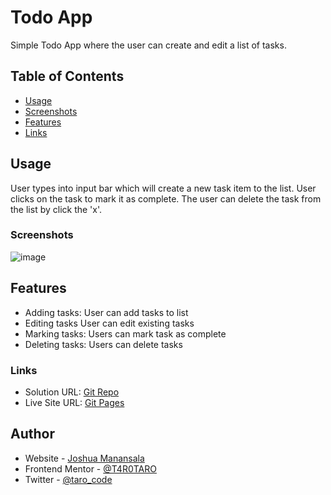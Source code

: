 # Todo App 

Simple Todo App where the user can create and edit a list of tasks. 

## Table of Contents
   - [Usage](#usage)
   - [Screenshots](#screenshots)
   - [Features](#features)
   - [Links](#links)

## Usage
User types into input bar which will create a new task item to the list. User clicks on the task to mark it as complete. The user can delete the task from the list by click the 'x'.

### Screenshots
  ![image](https://user-images.githubusercontent.com/76195521/223236108-2f36b02e-d9ed-4fc7-878e-eeb01afe7dc8.png)

## Features
- Adding tasks: User can add tasks to list
- Editing tasks User can edit existing tasks
- Marking tasks: Users can mark task as complete
- Deleting tasks: Users can delete tasks

### Links

- Solution URL: [Git Repo](https://github.com/T4R0TARO/sunnySideLandingPage)
- Live Site URL: [Git Pages](https://t4r0taro.github.io/sunnySideLandingPage/)

## Author

- Website - [Joshua Manansala](https://github.com/T4R0TARO)
- Frontend Mentor - [@T4R0TARO](https://www.frontendmentor.io/profile/T4R0TARO)
- Twitter - [@taro_code](https://twitter.com/taro_code)

